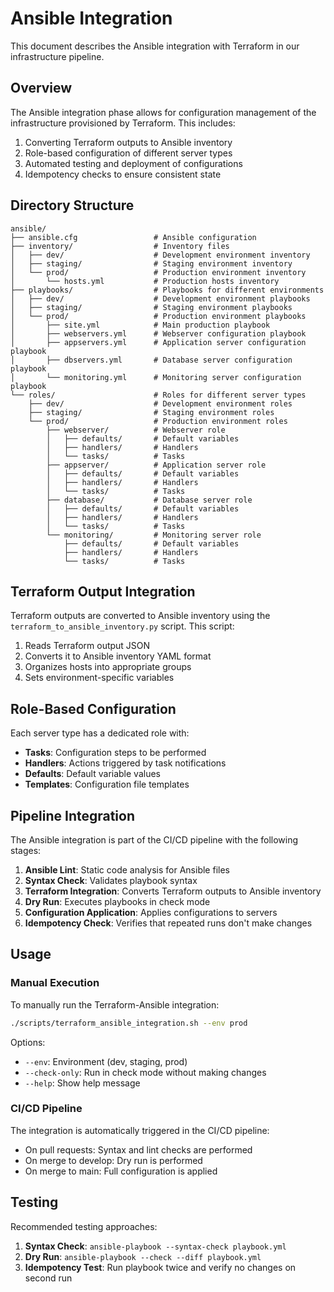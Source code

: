 # Ansible Integration

This document describes the Ansible integration with Terraform in our infrastructure pipeline.

## Overview

The Ansible integration phase allows for configuration management of the infrastructure provisioned by Terraform. This includes:

1. Converting Terraform outputs to Ansible inventory
2. Role-based configuration of different server types
3. Automated testing and deployment of configurations
4. Idempotency checks to ensure consistent state

## Directory Structure

```
ansible/
├── ansible.cfg                 # Ansible configuration
├── inventory/                  # Inventory files
│   ├── dev/                    # Development environment inventory
│   ├── staging/                # Staging environment inventory
│   └── prod/                   # Production environment inventory
│       └── hosts.yml           # Production hosts inventory
├── playbooks/                  # Playbooks for different environments
│   ├── dev/                    # Development environment playbooks
│   ├── staging/                # Staging environment playbooks
│   └── prod/                   # Production environment playbooks
│       ├── site.yml            # Main production playbook
│       ├── webservers.yml      # Webserver configuration playbook
│       ├── appservers.yml      # Application server configuration playbook
│       ├── dbservers.yml       # Database server configuration playbook
│       └── monitoring.yml      # Monitoring server configuration playbook
└── roles/                      # Roles for different server types
    ├── dev/                    # Development environment roles
    ├── staging/                # Staging environment roles
    └── prod/                   # Production environment roles
        ├── webserver/          # Webserver role
        │   ├── defaults/       # Default variables
        │   ├── handlers/       # Handlers
        │   └── tasks/          # Tasks
        ├── appserver/          # Application server role
        │   ├── defaults/       # Default variables
        │   ├── handlers/       # Handlers
        │   └── tasks/          # Tasks
        ├── database/           # Database server role
        │   ├── defaults/       # Default variables
        │   ├── handlers/       # Handlers
        │   └── tasks/          # Tasks
        └── monitoring/         # Monitoring server role
            ├── defaults/       # Default variables
            ├── handlers/       # Handlers
            └── tasks/          # Tasks
```

## Terraform Output Integration

Terraform outputs are converted to Ansible inventory using the `terraform_to_ansible_inventory.py` script. This script:

1. Reads Terraform output JSON
2. Converts it to Ansible inventory YAML format
3. Organizes hosts into appropriate groups
4. Sets environment-specific variables

## Role-Based Configuration

Each server type has a dedicated role with:

- **Tasks**: Configuration steps to be performed
- **Handlers**: Actions triggered by task notifications
- **Defaults**: Default variable values
- **Templates**: Configuration file templates

## Pipeline Integration

The Ansible integration is part of the CI/CD pipeline with the following stages:

1. **Ansible Lint**: Static code analysis for Ansible files
2. **Syntax Check**: Validates playbook syntax
3. **Terraform Integration**: Converts Terraform outputs to Ansible inventory
4. **Dry Run**: Executes playbooks in check mode
5. **Configuration Application**: Applies configurations to servers
6. **Idempotency Check**: Verifies that repeated runs don't make changes

## Usage

### Manual Execution

To manually run the Terraform-Ansible integration:

```bash
./scripts/terraform_ansible_integration.sh --env prod
```

Options:
- `--env`: Environment (dev, staging, prod)
- `--check-only`: Run in check mode without making changes
- `--help`: Show help message

### CI/CD Pipeline

The integration is automatically triggered in the CI/CD pipeline:
- On pull requests: Syntax and lint checks are performed
- On merge to develop: Dry run is performed
- On merge to main: Full configuration is applied

## Testing

Recommended testing approaches:

1. **Syntax Check**: `ansible-playbook --syntax-check playbook.yml`
2. **Dry Run**: `ansible-playbook --check --diff playbook.yml`
3. **Idempotency Test**: Run playbook twice and verify no changes on second run 